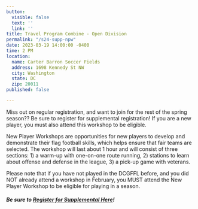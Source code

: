 ```yaml
---
button:
  visible: false
  text: ''
  link: ''
title: Travel Program Combine - Open Division
permalink: "/s24-supp-npw"
date: 2023-03-19 14:00:00 -0400
time: 2 PM
location:
  name: Carter Barron Soccer Fields
  address: 1698 Kennedy St NW
  city: Washington
  state: DC
  zip: 20011
published: false

---
```

Miss out on regular registration, and want to join for the rest of the spring season??  Be sure to register for supplemental registration!  If you are a new player, you must also attend this workshop to be eligible.

New Player Workshops are opportunities for new players to develop and demonstrate their flag football skills, which helps ensure that fair teams are selected. The workshop will last about 1 hour and will consist of three sections: 1) a warm-up with one-on-one route running, 2) stations to learn about offense and defense in the league, 3) a pick-up game with veterans.

Please note that if you have not played in the DCGFFL before, and you did NOT already attend a workshop in February, you MUST attend the New Player Workshop to be eligible for playing in a season.

##### Be sure to [Register for Supplemental Here](https://forms.gle/GhYKhkFAiwbShTSDA "https://forms.gle/GhYKhkFAiwbShTSDA")!